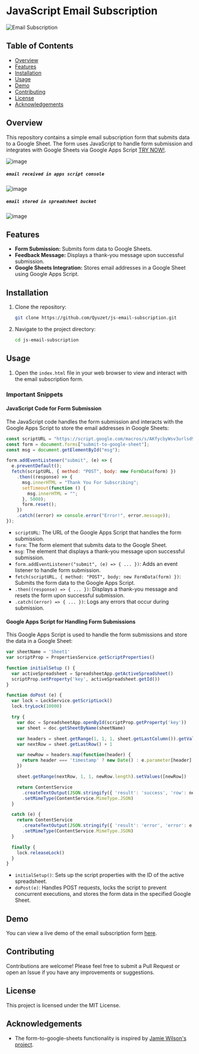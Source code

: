 # JavaScript Email Subscription

![Email Subscription](https://img.shields.io/badge/Email%20Subscription-JavaScript-blue)

## Table of Contents
- [Overview](#overview)
- [Features](#features)
- [Installation](#installation)
- [Usage](#usage)
- [Demo](#demo)
- [Contributing](#contributing)
- [License](#license)
- [Acknowledgements](#acknowledgements)

## Overview

This repository contains a simple email subscription form that submits data to a Google Sheet. The form uses JavaScript to handle form submission and integrates with Google Sheets via Google Apps Script [TRY NOW!](https://qyuzet.github.io/js-email-subscription/).

![image](https://github.com/user-attachments/assets/38d2753e-4c31-4b7d-92ae-42736e21028b)




##### `email received in apps script console`
![image](https://github.com/user-attachments/assets/611de4c7-0b77-45e8-9fa8-709e28f8abd7)
##### `email stored in spreadsheet bucket`
![image](https://github.com/user-attachments/assets/b6b64e5b-8d4b-4e57-9d59-501a816a70e3)

## Features

- **Form Submission:** Submits form data to Google Sheets.
- **Feedback Message:** Displays a thank-you message upon successful submission.
- **Google Sheets Integration:** Stores email addresses in a Google Sheet using Google Apps Script.

## Installation

1. Clone the repository:
    ```bash
    git clone https://github.com/Qyuzet/js-email-subscription.git
    ```
2. Navigate to the project directory:
    ```bash
    cd js-email-subscription
    ```

## Usage

1. Open the `index.html` file in your web browser to view and interact with the email subscription form.

### Important Snippets

#### JavaScript Code for Form Submission

The JavaScript code handles the form submission and interacts with the Google Apps Script to store the email addresses in Google Sheets:

```javascript
const scriptURL = "https://script.google.com/macros/s/AKfycbyWsv3urlsd9-fF6raH_SPf4zwFsJJmJX0JVTUfreFROMzjSfRRUVh8wgQ9gfZ5ZHqmqg/exec";
const form = document.forms["submit-to-google-sheet"];
const msg = document.getElementById("msg");

form.addEventListener("submit", (e) => {
  e.preventDefault();
  fetch(scriptURL, { method: "POST", body: new FormData(form) })
    .then((response) => {
      msg.innerHTML = "Thank You For Subscribing";
      setTimeout(function () {
        msg.innerHTML = "";
      }, 5000);
      form.reset();
    })
    .catch((error) => console.error("Error!", error.message));
});
```

- `scriptURL`: The URL of the Google Apps Script that handles the form submission.
- `form`: The form element that submits data to the Google Sheet.
- `msg`: The element that displays a thank-you message upon successful submission.
- `form.addEventListener("submit", (e) => { ... })`: Adds an event listener to handle form submission.
- `fetch(scriptURL, { method: "POST", body: new FormData(form) })`: Submits the form data to the Google Apps Script.
- `.then((response) => { ... })`: Displays a thank-you message and resets the form upon successful submission.
- `.catch((error) => { ... })`: Logs any errors that occur during submission.

#### Google Apps Script for Handling Form Submissions

This Google Apps Script is used to handle the form submissions and store the data in a Google Sheet:

```javascript
var sheetName = 'Sheet1'
var scriptProp = PropertiesService.getScriptProperties()

function initialSetup () {
  var activeSpreadsheet = SpreadsheetApp.getActiveSpreadsheet()
  scriptProp.setProperty('key', activeSpreadsheet.getId())
}

function doPost (e) {
  var lock = LockService.getScriptLock()
  lock.tryLock(10000)

  try {
    var doc = SpreadsheetApp.openById(scriptProp.getProperty('key'))
    var sheet = doc.getSheetByName(sheetName)

    var headers = sheet.getRange(1, 1, 1, sheet.getLastColumn()).getValues()[0]
    var nextRow = sheet.getLastRow() + 1

    var newRow = headers.map(function(header) {
      return header === 'timestamp' ? new Date() : e.parameter[header]
    })

    sheet.getRange(nextRow, 1, 1, newRow.length).setValues([newRow])

    return ContentService
      .createTextOutput(JSON.stringify({ 'result': 'success', 'row': nextRow }))
      .setMimeType(ContentService.MimeType.JSON)
  }

  catch (e) {
    return ContentService
      .createTextOutput(JSON.stringify({ 'result': 'error', 'error': e }))
      .setMimeType(ContentService.MimeType.JSON)
  }

  finally {
    lock.releaseLock()
  }
}
```

- `initialSetup()`: Sets up the script properties with the ID of the active spreadsheet.
- `doPost(e)`: Handles POST requests, locks the script to prevent concurrent executions, and stores the form data in the specified Google Sheet.

## Demo

You can view a live demo of the email subscription form [here](https://qyuzet.github.io/js-email-subscription/).

## Contributing

Contributions are welcome! Please feel free to submit a Pull Request or open an Issue if you have any improvements or suggestions.

## License

This project is licensed under the MIT License.

## Acknowledgements

- The form-to-google-sheets functionality is inspired by [Jamie Wilson's project](https://github.com/jamiewilson/form-to-google-sheets).
